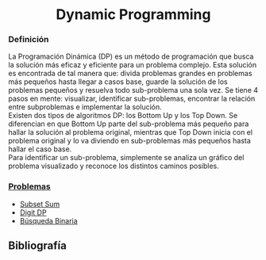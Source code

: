 <div align="center">

# Dynamic Programming  

 <div align="left">
 
 ### Definición  

La Programación Dinámica (DP) es un método de programación que busca la solución más eficaz y eficiente para un problema complejo. Esta solución es encontrada de tal manera que: divida problemas grandes en problemas más pequeños hasta llegar a casos base, guarde la solución de los problemas pequeños y 
   resuelva todo sub-problema una sola vez. 
   Se tiene 4 pasos en mente: visualizar, identificar sub-problemas, encontrar la relación entre subproblemas e implementar la solución.   
Existen dos tipos de algoritmos DP: los Bottom Up y los Top Down. Se diferencian en que Bottom Up parte del sub-problema más pequeño para hallar la solución al problema original, mientras que Top Down inicia con el problema original y lo va diviendo en sub-problemas más pequeños hasta hallar el caso base.  
 Para identificar un sub-problema, simplemente se analiza un gráfico del problema visualizado y reconoce los distintos caminos posibles. 

  ### [Problemas]()
  * [Subset Sum]()   
  * [Digit DP]()  
  * [Búsqueda Binaria]()  
 
  ## Bibliografía  
